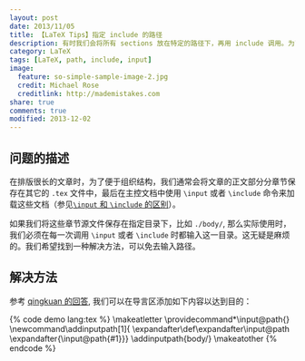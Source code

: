 ```yaml
---
layout: post
date: 2013/11/05
title: 【LaTeX Tips】指定 include 的路径
description: 有时我们会将所有 sections 放在特定的路径下，再用 include 调用。为了不每次都输入这个路径，本文提供了一个解决办法。
category: LaTeX
tags: [LaTeX, path, include, input]
image:
  feature: so-simple-sample-image-2.jpg
  credit: Michael Rose
  creditlink: http://mademistakes.com
share: true
comments: true
modified: 2013-12-02
---
```


## 问题的描述

在排版很长的文章时，为了便于组织结构，我们通常会将文章的正文部分分章节保存在其它的 `.tex` 文件中，最后在主控文档中使用 `\input` 或者 `\include` 命令来加载这些文档（参见[`\input` 和 `\include` 的区别](http://tex.stackexchange.com/questions/246/when-should-i-use-input-vs-include)）。

如果我们将这些章节源文件保存在指定目录下，比如 `./body/`, 那么实际使用时，我们必须在每一次调用 `\input` 或者 `\include` 时都输入这一目录。这无疑是麻烦的。我们希望找到一种解决方法，可以免去输入路径。

<!--more-->

## 解决方法

参考 [qingkuan 的回答](http://bbs.ctex.org/forum.php?mod=redirect&goto=findpost&ptid=77319&pid=454202&fromuid=109739), 我们可以在导言区添加如下内容以达到目的：

{% code demo lang:tex %}
\makeatletter
\providecommand*\input@path{}
\newcommand\addinputpath[1]{
  \expandafter\def\expandafter\input@path
  \expandafter{\input@path{#1}}}
\addinputpath{body/}
\makeatother
{% endcode %}
